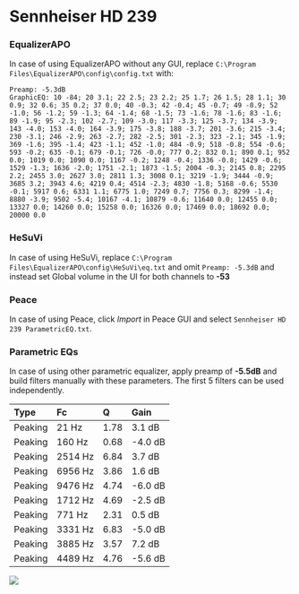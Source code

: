 # Sennheiser HD 239

### EqualizerAPO
In case of using EqualizerAPO without any GUI, replace `C:\Program Files\EqualizerAPO\config\config.txt`
with:
```
Preamp: -5.3dB
GraphicEQ: 10 -84; 20 3.1; 22 2.5; 23 2.2; 25 1.7; 26 1.5; 28 1.1; 30 0.9; 32 0.6; 35 0.2; 37 0.0; 40 -0.3; 42 -0.4; 45 -0.7; 49 -0.9; 52 -1.0; 56 -1.2; 59 -1.3; 64 -1.4; 68 -1.5; 73 -1.6; 78 -1.6; 83 -1.6; 89 -1.9; 95 -2.3; 102 -2.7; 109 -3.0; 117 -3.3; 125 -3.7; 134 -3.9; 143 -4.0; 153 -4.0; 164 -3.9; 175 -3.8; 188 -3.7; 201 -3.6; 215 -3.4; 230 -3.1; 246 -2.9; 263 -2.7; 282 -2.5; 301 -2.3; 323 -2.1; 345 -1.9; 369 -1.6; 395 -1.4; 423 -1.1; 452 -1.0; 484 -0.9; 518 -0.8; 554 -0.6; 593 -0.2; 635 -0.1; 679 -0.1; 726 -0.0; 777 0.2; 832 0.1; 890 0.1; 952 0.0; 1019 0.0; 1090 0.0; 1167 -0.2; 1248 -0.4; 1336 -0.8; 1429 -0.6; 1529 -1.3; 1636 -2.0; 1751 -2.1; 1873 -1.5; 2004 -0.3; 2145 0.8; 2295 2.2; 2455 3.0; 2627 3.0; 2811 1.3; 3008 0.1; 3219 -1.9; 3444 -0.9; 3685 3.2; 3943 4.6; 4219 0.4; 4514 -2.3; 4830 -1.8; 5168 -0.6; 5530 -0.1; 5917 0.6; 6331 1.1; 6775 1.0; 7249 0.7; 7756 0.3; 8299 -1.4; 8880 -3.9; 9502 -5.4; 10167 -4.1; 10879 -0.6; 11640 0.0; 12455 0.0; 13327 0.0; 14260 0.0; 15258 0.0; 16326 0.0; 17469 0.0; 18692 0.0; 20000 0.0
```

### HeSuVi
In case of using HeSuVi, replace `C:\Program Files\EqualizerAPO\config\HeSuVi\eq.txt` and omit `Preamp:
-5.3dB` and instead set Global volume in the UI for both channels to **-53**

### Peace
In case of using Peace, click *Import* in Peace GUI and select `Sennheiser HD 239 ParametricEQ.txt`.

### Parametric EQs
In case of using other parametric equalizer, apply preamp of **-5.5dB** and build filters manually with
these parameters. The first 5 filters can be used independently.

| Type    | Fc      |    Q | Gain    |
|:--------|:--------|:-----|:--------|
| Peaking | 21 Hz   | 1.78 | 3.1 dB  |
| Peaking | 160 Hz  | 0.68 | -4.0 dB |
| Peaking | 2514 Hz | 6.84 | 3.7 dB  |
| Peaking | 6956 Hz | 3.86 | 1.6 dB  |
| Peaking | 9476 Hz | 4.74 | -6.0 dB |
| Peaking | 1712 Hz | 4.69 | -2.5 dB |
| Peaking | 771 Hz  | 2.31 | 0.5 dB  |
| Peaking | 3331 Hz | 6.83 | -5.0 dB |
| Peaking | 3885 Hz | 3.57 | 7.2 dB  |
| Peaking | 4489 Hz | 4.76 | -5.6 dB |

![](https://raw.githubusercontent.com/jaakkopasanen/AutoEq/master/results/innerfidelity/sbaf-serious/Sennheiser%20HD%20239/Sennheiser%20HD%20239.png)